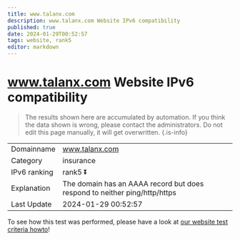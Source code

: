 ```yaml
---
title: www.talanx.com
description: www.talanx.com Website IPv6 compatibility
published: true
date: 2024-01-29T00:52:57
tags: website, rank5
editor: markdown
---
```


# www.talanx.com Website IPv6 compatibility

> The results shown here are accumulated by automation. If you think the data shown is wrong, please contact the administrators. 
> Do not edit this page manually, it will get overwritten.
{.is-info}


|   |   |
| - | - |
| Domainname | www.talanx.com
| Category | insurance |
| IPv6 ranking | rank5 :arrow_double_down: |
| Explanation | The domain has an AAAA record but does respond to neither ping/http/https |
| Last Update | 2024-01-29 00:52:57 |

To see how this test was performed, please have a look at [our website test criteria howto](/howto/testcriteria/website)!


